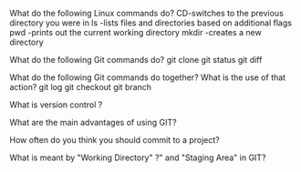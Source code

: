 What do the following Linux commands do?
CD-switches to the previous directory you were in
ls -lists files and directories based on additional flags
pwd -prints out the current working directory
mkdir -creates a new directory

What do the following Git commands do?
git clone
git status
git diff

What do the following Git commands do together? What is the use of that action?
git log
git checkout
git branch

What is version control ?

What are the main advantages of using GIT?

How often do you think you should commit to a project?

What is meant by "Working Directory" ?" and "Staging Area" in GIT?

